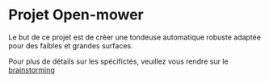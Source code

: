 # Projet Open-mower

Le but de ce projet est de créer une tondeuse automatique robuste adaptée pour des faibles et grandes surfaces.

Pour plus de détails sur les spécifictés, veuillez vous rendre sur le [brainstorming](brainstorming/README.md)
